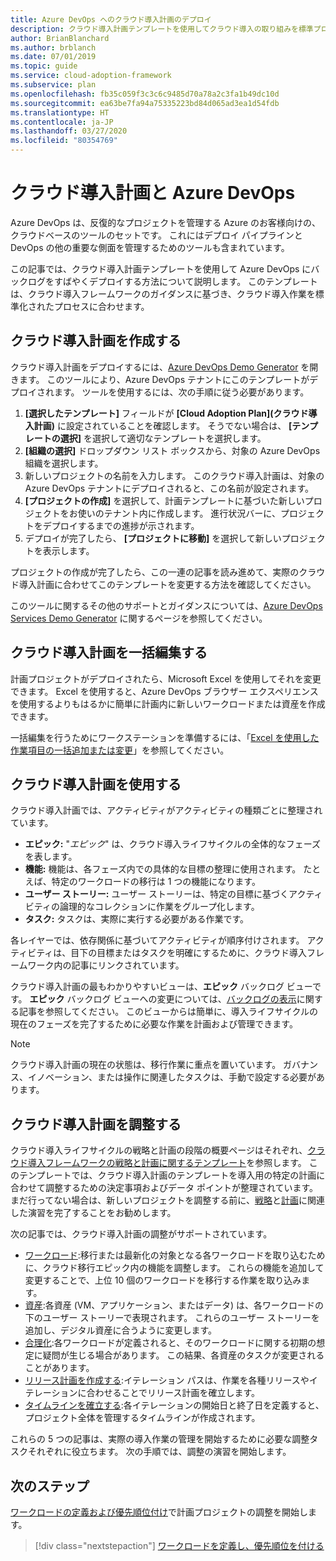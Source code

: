 ```yaml
---
title: Azure DevOps へのクラウド導入計画のデプロイ
description: クラウド導入計画テンプレートを使用してクラウド導入の取り組みを標準プロセスに適合させ、Azure DevOps にすばやくバックログをデプロイする方法について説明します。
author: BrianBlanchard
ms.author: brblanch
ms.date: 07/01/2019
ms.topic: guide
ms.service: cloud-adoption-framework
ms.subservice: plan
ms.openlocfilehash: fb35c059f3c3c6c9485d70a78a2c3fa1b49dc10d
ms.sourcegitcommit: ea63be7fa94a75335223bd84d065ad3ea1d54fdb
ms.translationtype: HT
ms.contentlocale: ja-JP
ms.lasthandoff: 03/27/2020
ms.locfileid: "80354769"
---
```

# <a name="cloud-adoption-plan-and-azure-devops"></a>クラウド導入計画と Azure DevOps

Azure DevOps は、反復的なプロジェクトを管理する Azure のお客様向けの、クラウドベースのツールのセットです。 これにはデプロイ パイプラインと DevOps の他の重要な側面を管理するためのツールも含まれています。

この記事では、クラウド導入計画テンプレートを使用して Azure DevOps にバックログをすばやくデプロイする方法について説明します。 このテンプレートは、クラウド導入フレームワークのガイダンスに基づき、クラウド導入作業を標準化されたプロセスに合わせます。

## <a name="create-your-cloud-adoption-plan"></a>クラウド導入計画を作成する

クラウド導入計画をデプロイするには、[Azure DevOps Demo Generator](https://aka.ms/adopt/plan/generator) を開きます。 このツールにより、Azure DevOps テナントにこのテンプレートがデプロイされます。 ツールを使用するには、次の手順に従う必要があります。

1. **[選択したテンプレート]** フィールドが **[Cloud Adoption Plan]\(クラウド導入計画\)** に設定されていることを確認します。 そうでない場合は、 **[テンプレートの選択]** を選択して適切なテンプレートを選択します。
2. **[組織の選択]** ドロップダウン リスト ボックスから、対象の Azure DevOps 組織を選択します。
3. 新しいプロジェクトの名前を入力します。 このクラウド導入計画は、対象の Azure DevOps テナントにデプロイされると、この名前が設定されます。
4. **[プロジェクトの作成]** を選択して、計画テンプレートに基づいた新しいプロジェクトをお使いのテナント内に作成します。 進行状況バーに、プロジェクトをデプロイするまでの進捗が示されます。
5. デプロイが完了したら、 **[プロジェクトに移動]** を選択して新しいプロジェクトを表示します。

プロジェクトの作成が完了したら、この一連の記事を読み進めて、実際のクラウド導入計画に合わせてこのテンプレートを変更する方法を確認してください。

このツールに関するその他のサポートとガイダンスについては、[Azure DevOps Services Demo Generator](https://docs.microsoft.com/azure/devops/demo-gen/?toc=/azure/devops/demo-gen/toc.json&bc=/azure/devops/demo-gen/breadcrumb/toc.json&view=azure-devops) に関するページを参照してください。

## <a name="bulk-edit-the-cloud-adoption-plan"></a>クラウド導入計画を一括編集する

計画プロジェクトがデプロイされたら、Microsoft Excel を使用してそれを変更できます。 Excel を使用すると、Azure DevOps ブラウザー エクスペリエンスを使用するよりもはるかに簡単に計画内に新しいワークロードまたは資産を作成できます。

一括編集を行うためにワークステーションを準備するには、「[Excel を使用した作業項目の一括追加または変更](https://docs.microsoft.com/azure/devops/boards/backlogs/office/bulk-add-modify-work-items-excel?view=azure-devops)」を参照してください。

## <a name="use-the-cloud-adoption-plan"></a>クラウド導入計画を使用する

クラウド導入計画では、アクティビティがアクティビティの種類ごとに整理されています。

- **エピック:** "*エピック*" は、クラウド導入ライフサイクルの全体的なフェーズを表します。
- **機能:** 機能は、各フェーズ内での具体的な目標の整理に使用されます。 たとえば、特定のワークロードの移行は 1 つの機能になります。
- **ユーザー ストーリー:** ユーザー ストーリーは、特定の目標に基づくアクティビティの論理的なコレクションに作業をグループ化します。
- **タスク:** タスクは、実際に実行する必要がある作業です。

各レイヤーでは、依存関係に基づいてアクティビティが順序付けされます。 アクティビティは、目下の目標またはタスクを明確にするために、クラウド導入フレームワーク内の記事にリンクされています。

クラウド導入計画の最もわかりやすいビューは、**エピック** バックログ ビューです。 **エピック** バックログ ビューへの変更については、[バックログの表示](https://docs.microsoft.com/azure/devops/boards/backlogs/define-features-epics?view=azure-devops#view-a-backlog-or-portfolio-backlog)に関する記事を参照してください。 このビューからは簡単に、導入ライフサイクルの現在のフェーズを完了するために必要な作業を計画および管理できます。

> [!NOTE]
> クラウド導入計画の現在の状態は、移行作業に重点を置いています。 ガバナンス、イノベーション、または操作に関連したタスクは、手動で設定する必要があります。

## <a name="align-the-cloud-adoption-plan"></a>クラウド導入計画を調整する

クラウド導入ライフサイクルの戦略と計画の段階の概要ページはそれぞれ、[クラウド導入フレームワークの戦略と計画に関するテンプレート](https://archcenter.blob.core.windows.net/cdn/fusion/readiness/Microsoft-Cloud-Adoption-Framework-Strategy-and-Plan-Template.docx)を参照します。 このテンプレートでは、クラウド導入計画のテンプレートを導入用の特定の計画に合わせて調整するための決定事項およびデータ ポイントが整理されています。 まだ行ってない場合は、新しいプロジェクトを調整する前に、[戦略](../strategy/index.md)と[計画](../plan/index.md)に関連した演習を完了することをお勧めします。

次の記事では、クラウド導入計画の調整がサポートされています。

- [ワークロード](./workloads.md):移行または最新化の対象となる各ワークロードを取り込むために、クラウド移行エピック内の機能を調整します。 これらの機能を追加して変更することで、上位 10 個のワークロードを移行する作業を取り込みます。
- [資産](./assets.md):各資産 (VM、アプリケーション、またはデータ) は、各ワークロードの下のユーザー ストーリーで表現されます。 これらのユーザー ストーリーを追加し、デジタル資産に合うように変更します。
- [合理化](./review-rationalization.md):各ワークロードが定義されると、そのワークロードに関する初期の想定に疑問が生じる場合があります。 この結果、各資産のタスクが変更されることがあります。
- [リリース計画を作成する](./iteration-paths.md):イテレーション パスは、作業を各種リリースやイテレーションに合わせることでリリース計画を確立します。
- [タイムラインを確立する](./timelines.md):各イテレーションの開始日と終了日を定義すると、プロジェクト全体を管理するタイムラインが作成されます。

これらの 5 つの記事は、実際の導入作業の管理を開始するために必要な調整タスクそれぞれに役立ちます。 次の手順では、調整の演習を開始します。

## <a name="next-steps"></a>次のステップ

[ワークロードの定義および優先順位付け](./workloads.md)で計画プロジェクトの調整を開始します。

> [!div class="nextstepaction"]
> [ワークロードを定義し、優先順位を付ける](./workloads.md)
